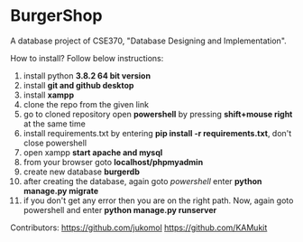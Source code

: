 # BurgerShop
A database project of CSE370, "Database Designing and Implementation".

How to install? Follow below instructions:
1. install python **3.8.2 64 bit version**
2. install **git and github desktop**
3. install **xampp**
4. clone the repo from the given link
5. go to cloned repository open **powershell** by pressing **shift+mouse right** at the same time
6. install requirements.txt by entering **pip install -r requirements.txt**, don't close powershell
7. open xampp **start apache and mysql**
8. from your browser goto **localhost/phpmyadmin**
9. create new database **burgerdb**
10. after creating the database, again goto *powershell* enter **python manage.py migrate**
11. if you don't get any error then you are on the right path. Now, again goto powershell and enter **python manage.py runserver**

Contributors:
https://github.com/jukomol
https://github.com/KAMukit


